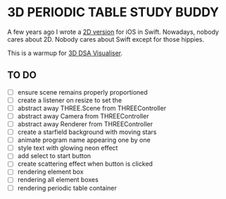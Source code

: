 # 3D PERIODIC TABLE STUDY BUDDY

A few years ago I wrote a [2D version](https://github.com/francistopher/PTSBiOSSwiftUI.git) for iOS in Swift. Nowadays, nobody cares about 2D. Nobody cares about Swift except for those hippies. 

This is a warmup for [3D DSA Visualiser](https://github.com/CHRISSY-FRANKY/3D-DSA-VISUALISER.git).

## TO DO

- [ ] ensure scene remains properly proportioned
- [ ] create a listener on resize to set the 
- [ ] abstract away THREE.Scene from THREEController
- [ ] abstract away Camera from THREEController
- [ ] abstract away Renderer from THREEController
- [ ] create a starfield background with moving stars
- [ ] animate program name appearing one by one
- [ ] style text with glowing neon effect
- [ ] add select to start button
- [ ] create scattering effect when button is clicked
- [ ] rendering element box
- [ ] rendering all element boxes
- [ ] rendering periodic table container 